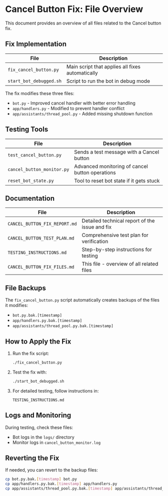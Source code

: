 # Cancel Button Fix: File Overview

This document provides an overview of all files related to the Cancel button fix.

## Fix Implementation

| File | Description |
|------|-------------|
| `fix_cancel_button.py` | Main script that applies all fixes automatically |
| `start_bot_debugged.sh` | Script to run the bot in debug mode |

The fix modifies these three files:
- `bot.py` - Improved cancel handler with better error handling
- `app/handlers.py` - Modified to prevent handler conflict
- `app/assistants/thread_pool.py` - Added missing shutdown function

## Testing Tools

| File | Description |
|------|-------------|
| `test_cancel_button.py` | Sends a test message with a Cancel button |
| `cancel_button_monitor.py` | Advanced monitoring of cancel button operations |
| `reset_bot_state.py` | Tool to reset bot state if it gets stuck |

## Documentation

| File | Description |
|------|-------------|
| `CANCEL_BUTTON_FIX_REPORT.md` | Detailed technical report of the issue and fix |
| `CANCEL_BUTTON_TEST_PLAN.md` | Comprehensive test plan for verification |
| `TESTING_INSTRUCTIONS.md` | Step-by-step instructions for testing |
| `CANCEL_BUTTON_FIX_FILES.md` | This file - overview of all related files |

## File Backups

The `fix_cancel_button.py` script automatically creates backups of the files it modifies:
- `bot.py.bak.[timestamp]`
- `app/handlers.py.bak.[timestamp]`
- `app/assistants/thread_pool.py.bak.[timestamp]`

## How to Apply the Fix

1. Run the fix script:
   ```bash
   ./fix_cancel_button.py
   ```

2. Test the fix with:
   ```bash
   ./start_bot_debugged.sh
   ```

3. For detailed testing, follow instructions in:
   ```
   TESTING_INSTRUCTIONS.md
   ```

## Logs and Monitoring

During testing, check these files:
- Bot logs in the `logs/` directory
- Monitor logs in `cancel_button_monitor.log`

## Reverting the Fix

If needed, you can revert to the backup files:
```bash
cp bot.py.bak.[timestamp] bot.py
cp app/handlers.py.bak.[timestamp] app/handlers.py
cp app/assistants/thread_pool.py.bak.[timestamp] app/assistants/thread_pool.py
```